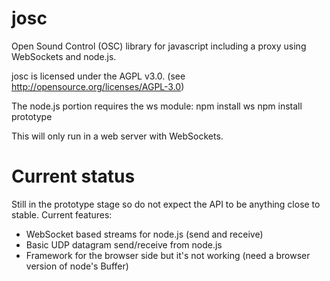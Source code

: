 josc
====
Open Sound Control (OSC) library for javascript including a proxy using WebSockets and node.js.

josc is licensed under the AGPL v3.0. (see http://opensource.org/licenses/AGPL-3.0)

The node.js portion requires the ws module:
npm install ws
npm install prototype

This will only run in a web server with WebSockets.

Current status
==============
Still in the prototype stage so do not expect the API to be anything close to stable.
Current features:
 * WebSocket based streams for node.js (send and receive)
 * Basic UDP datagram send/receive from node.js
 * Framework for the browser side but it's not working (need a browser version of node's Buffer)

